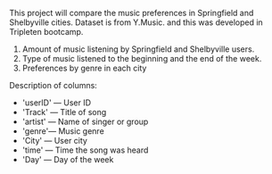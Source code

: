 This project will compare the music preferences in Springfield and Shelbyville cities. Dataset is from Y.Music. and this was developed in Tripleten bootcamp.

1. Amount of music listening by Springfield and Shelbyville users.
2. Type of music listened to the beginning and the end of the week.
3. Preferences by genre in each city

Description of columns:
- 'userID' — User ID
- 'Track' — Title of song
- 'artist' — Name of singer or group
- 'genre'— Music genre
- 'City' — User city
- 'time' — Time the song was heard
- 'Day' — Day of the week

